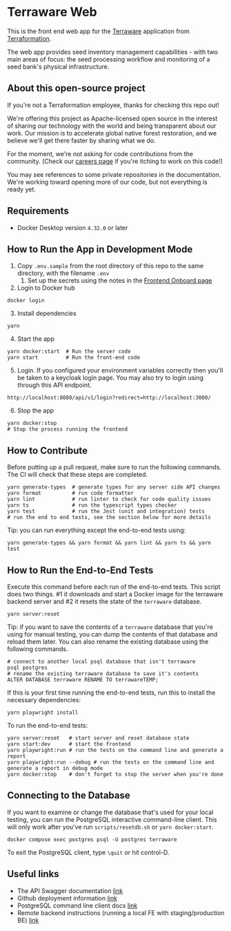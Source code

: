 # Terraware Web

This is the front end web app for the [Terraware](https://terraware.io/) application from [Terraformation](https://terraformation.com/).

The web app provides seed inventory management capabilities - with two main areas of focus: the seed processing workflow and monitoring of a seed bank's physical infrastructure.

## About this open-source project

If you're not a Terraformation employee, thanks for checking this repo out!

We're offering this project as Apache-licensed open source in the interest of sharing our technology with the world and being transparent about our work. Our mission is to accelerate global native forest restoration, and we believe we'll get there faster by sharing what we do.

For the moment, we're not asking for code contributions from the community. (Check our [careers page](https://www.terraformation.com/about/careers) if you're itching to work on this code!)

You may see references to some private repositories in the documentation. We're working toward opening more of our code, but not everything is ready yet.

## Requirements

- Docker Desktop version `4.32.0` or later

## How to Run the App in Development Mode

1. Copy `.env.sample` from the root directory of this repo to the same directory, with the filename `.env`
   1. Set up the secrets using the notes in the [Frontend Onboard page](https://terraformation.atlassian.net/wiki/spaces/SW/pages/567541907/Onboarding+Plan+for+Frontend+WebApp+Developers)
2. Login to Docker hub

```shell
docker login
```

3. Install dependencies

```shell
yarn
```

4. Start the app

```shell
yarn docker:start  # Run the server code
yarn start         # Run the front-end code
```

5. Login. If you configured your environment variables correctly then you'll be taken to a keycloak login page. You may also try to login using through this API endpoint.

```shell
http://localhost:8080/api/v1/login?redirect=http://localhost:3000/
```

6. Stop the app

```shell
yarn docker:stop
# Stop the process running the frontend
```

## How to Contribute

Before putting up a pull request, make sure to run the following commands. The CI will check that these steps are completed.

```shell
yarn generate-types  # generate types for any server side API changes
yarn format          # run code formatter
yarn lint            # run linter to check for code quality issues
yarn ts              # run the typescript types checker
yarn test            # run the Jest (unit and integration) tests
# run the end to end tests, see the section below for more details
```

Tip: you can run everything except the end-to-end tests using:

```shell
yarn generate-types && yarn format && yarn lint && yarn ts && yarn test
```

## How to Run the End-to-End Tests

Execute this command before each run of the end-to-end tests. This script does two things. #1 it downloads and start a Docker image for the terraware backend server and #2 it resets the state of the `terraware` database.

```shell
yarn server:reset
```

Tip: if you want to save the contents of a `terraware` database that you're using for manual testing, you can dump the contents of that database and reload them later. You can also rename the existing database using the following commands.

```shell
# connect to another local psql database that isn't terraware
psql postgres
# rename the existing terraware database to save it's contents
ALTER DATABASE terraware RENAME TO terrawareTEMP;
```

If this is your first time running the end-to-end tests, run this to install the necessary dependencies:

```shell
yarn playwright install
```

To run the end-to-end tests:

```shell
yarn server:reset   # start server and reset database state
yarn start:dev      # start the frontend
yarn playwright:run # run the tests on the command line and generate a report
yarn playwright:run --debug # run the tests on the command line and generate a report in debug mode
yarn docker:stop    # don't forget to stop the server when you're done
```

## Connecting to the Database

If you want to examine or change the database that's used for your local testing, you can run the PostgreSQL interactive command-line client. This will only work after you've run `scripts/resetdb.sh` or `yarn docker:start`.

```shell
docker compose exec postgres psql -U postgres terraware
```

To exit the PostgreSQL client, type `\quit` or hit control-D.

## Useful links

- The API Swagger documentation [link](http://localhost:8080/docs)
- Github deployment information [link](https://github.com/terraware/terraware-web/actions/workflows/workflow.yml)
- PostgreSQL command line client docs [link](https://www.postgresql.org/docs/current/app-psql.html)
- Remote backend instructions (running a local FE with staging/production BE) [link](https://github.com/terraware/terraware-web/tree/main/remote-backend#readme)
